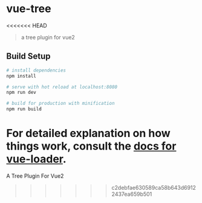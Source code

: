 # vue-tree
<<<<<<< HEAD

> a tree plugin for vue2

## Build Setup

``` bash
# install dependencies
npm install

# serve with hot reload at localhost:8080
npm run dev

# build for production with minification
npm run build
```

For detailed explanation on how things work, consult the [docs for vue-loader](http://vuejs.github.io/vue-loader).
=======
A Tree Plugin For Vue2
>>>>>>> c2debfae630589ca58b643d69122437ea659b501
